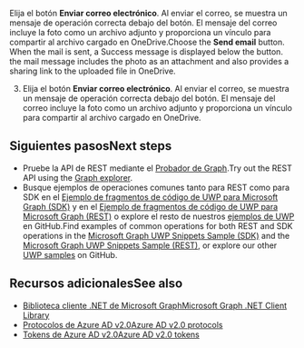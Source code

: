 <span data-ttu-id="04a96-p114">Elija el botón **Enviar correo electrónico**. Al enviar el correo, se muestra un mensaje de operación correcta debajo del botón. El mensaje del correo incluye la foto como un archivo adjunto y proporciona un vínculo para compartir al archivo cargado en OneDrive.</span><span class="sxs-lookup"><span data-stu-id="04a96-p114">Choose the **Send email** button. When the mail is sent, a Success message is displayed below the button. the mail message includes the photo as an attachment and also provides a sharing link to the uploaded file in OneDrive.</span></span>

3. Elija el botón **Enviar correo electrónico**. Al enviar el correo, se muestra un mensaje de operación correcta debajo del botón. El mensaje del correo incluye la foto como un archivo adjunto y proporciona un vínculo para compartir al archivo cargado en OneDrive.

## <a name="next-steps"></a><span data-ttu-id="04a96-171">Siguientes pasos</span><span class="sxs-lookup"><span data-stu-id="04a96-171">Next steps</span></span>
- <span data-ttu-id="04a96-172">Pruebe la API de REST mediante el [Probador de Graph](https://developer.microsoft.com/en-us/graph/graph-explorer).</span><span class="sxs-lookup"><span data-stu-id="04a96-172">Try out the REST API using the [Graph explorer](https://developer.microsoft.com/en-us/graph/graph-explorer).</span></span>
- <span data-ttu-id="04a96-173">Busque ejemplos de operaciones comunes tanto para REST como para SDK en el [Ejemplo de fragmentos de código de UWP para Microsoft Graph (SDK)](https://github.com/microsoftgraph/uwp-csharp-snippets-sample) y en el [Ejemplo de fragmentos de código de UWP para Microsoft Graph (REST)](https://github.com/microsoftgraph/uwp-csharp-snippets-rest-sample) o explore el resto de nuestros [ejemplos de UWP](https://github.com/microsoftgraph?utf8=%E2%9C%93&query=uwp) en GitHub.</span><span class="sxs-lookup"><span data-stu-id="04a96-173">Find examples of common operations for both REST and SDK operations in the [Microsoft Graph UWP Snippets Sample (SDK)](https://github.com/microsoftgraph/uwp-csharp-snippets-sample) and the [Microsoft Graph UWP Snippets Sample (REST)](https://github.com/microsoftgraph/uwp-csharp-snippets-rest-sample), or explore our other [UWP samples](https://github.com/microsoftgraph?utf8=%E2%9C%93&query=uwp) on GitHub.</span></span>

## <a name="see-also"></a><span data-ttu-id="04a96-174">Recursos adicionales</span><span class="sxs-lookup"><span data-stu-id="04a96-174">See also</span></span>
- [<span data-ttu-id="04a96-175">Biblioteca cliente .NET de Microsoft Graph</span><span class="sxs-lookup"><span data-stu-id="04a96-175">Microsoft Graph .NET Client Library</span></span>](https://github.com/microsoftgraph/msgraph-sdk-dotnet)
- [<span data-ttu-id="04a96-176">Protocolos de Azure AD v2.0</span><span class="sxs-lookup"><span data-stu-id="04a96-176">Azure AD v2.0 protocols</span></span>](https://azure.microsoft.com/en-us/documentation/articles/active-directory-v2-protocols/)
- [<span data-ttu-id="04a96-177">Tokens de Azure AD v2.0</span><span class="sxs-lookup"><span data-stu-id="04a96-177">Azure AD v2.0 tokens</span></span>](https://azure.microsoft.com/en-us/documentation/articles/active-directory-v2-tokens/)


